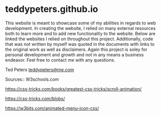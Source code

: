 # teddypeters.github.io

This website is meant to showcase some of my abilities in regards to web development. In creating the website, I relied on many external resources both to learn more
and to add new functionality to the website. Below are linked the websites I relied on throughout this project. Additionally, code that was not written by myself was 
quoted in the documents with links to the original work as well as disclaimers. Again this project is soley for personal development and growth and not in any means 
a business endeavor. Feel free to contact me with any questions.

Ted Peters
teddypeters@me.com


Sources::
W3schools.com

https://css-tricks.com/books/greatest-css-tricks/scroll-animation/

https://css-tricks.com/blobs/

https://w3bits.com/animated-menu-icon-css/
